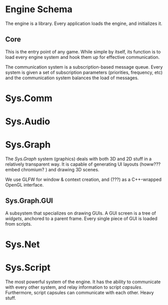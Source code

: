 # Engine Schema

The engine is a library. Every application loads the engine, and initializes it.

## Core
This is the entry point of any game. While simple by itself, its function is to load every engine system and hook them up for effective communication.

The communication system is a subscription-based message queue. Every system is given a set of subscription parameters (priorities, frequency, etc) and the communication system balances the load of messages.

# Sys.Comm

# Sys.Audio

# Sys.Graph

The *Sys.Graph* system (graphics) deals with both 3D and 2D stuff in a relatively transparent way. It is capable of generating UI layouts (howw??? embed chromium? ) and drawing 3D scenes.

We use GLFW for window & context creation, and (???) as a C++-wrapped OpenGL interface.

## Sys.Graph.GUI

A subsystem that specializes on drawing GUIs. A GUI screen is a tree of *widgets*, anchored to a parent frame. Every single piece of GUI is loaded from scripts.

# Sys.Net

# Sys.Script

The most powerful system of the engine. It has the ability to communicate with every other system, and relay information to script *capsules*. Furthermore, script capsules can communicate with each other. Heavy stuff.
